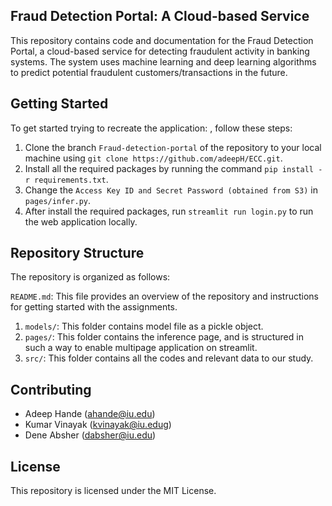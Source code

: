## Fraud Detection Portal: A Cloud-based Service

This repository contains code and documentation for the Fraud Detection Portal, a cloud-based service for detecting fraudulent activity in banking systems. The system uses machine learning and deep learning algorithms to predict potential fraudulent customers/transactions in the future.

## Getting Started

To get started trying to recreate the application:
, follow these steps:

1. Clone the branch ``Fraud-detection-portal`` of the repository to your local machine using ```git clone https://github.com/adeepH/ECC.git```.
2. Install all the required packages by running the command ```pip install -r requirements.txt```.
2. Change the ```Access Key ID and Secret Password (obtained from S3)``` in ```pages/infer.py```.
3. After install the required packages, run ```streamlit run login.py``` to run the web application locally.

## Repository Structure

The repository is organized as follows:

```README.md```: This file provides an overview of the repository and instructions for getting started with the assignments.

1. ```models/```: This folder contains model file as a pickle object.
2. ```pages/```: This folder contains the inference page, and is structured in such a way to enable multipage application on streamlit.
3. ```src/```: This folder contains all the codes and relevant data to our study.

## Contributing
- Adeep Hande (ahande@iu.edu)
- Kumar Vinayak (kvinayak@iu.edug)
- Dene Absher (dabsher@iu.edu)

## License
This repository is licensed under the MIT License.

